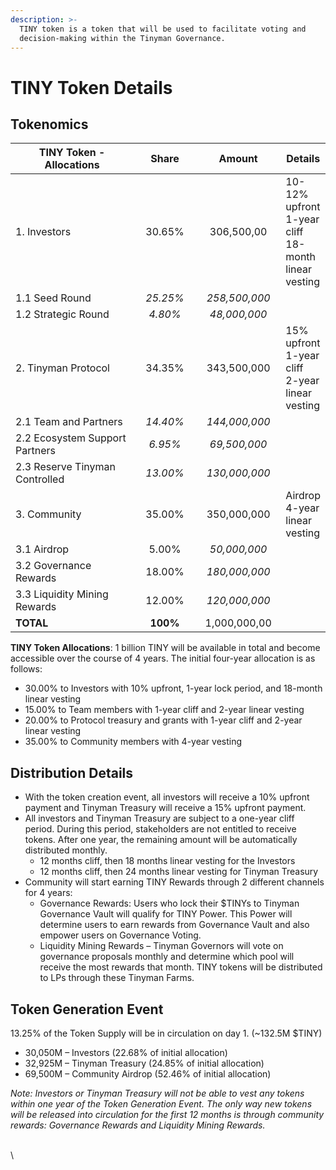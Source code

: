 ```yaml
---
description: >-
  TINY token is a token that will be used to facilitate voting and
  decision-making within the Tinyman Governance.
---
```


# TINY Token Details

## Tokenomics

<table><thead><tr><th width="289">TINY Token - Allocations</th><th width="111" align="center">Share</th><th width="135" align="center">Amount</th><th>Details</th></tr></thead><tbody><tr><td>1. Investors</td><td align="center">30.65%</td><td align="center">306,500,00</td><td>10-12% upfront <br>1-year cliff <br>18-month linear vesting</td></tr><tr><td>1.1 Seed Round</td><td align="center"><em>25.25%</em></td><td align="center"><em>258,500,000</em></td><td></td></tr><tr><td>1.2 Strategic Round</td><td align="center"><em>4.80%</em></td><td align="center"><em>48,000,000</em></td><td></td></tr><tr><td>2. Tinyman Protocol</td><td align="center">34.35%</td><td align="center">343,500,000</td><td>15% upfront <br>1-year cliff <br>2-year linear vesting</td></tr><tr><td>2.1 Team and Partners</td><td align="center"><em>14.40%</em></td><td align="center"><em>144,000,000</em></td><td></td></tr><tr><td>2.2 Ecosystem Support Partners</td><td align="center"><em>6.95%</em></td><td align="center"><em>69,500,000</em></td><td></td></tr><tr><td>2.3 Reserve Tinyman Controlled</td><td align="center"><em>13.00%</em></td><td align="center"><em>130,000,000</em></td><td></td></tr><tr><td>3. Community</td><td align="center">35.00%</td><td align="center">350,000,000</td><td>Airdrop<br>4-year linear vesting</td></tr><tr><td>3.1 Airdrop</td><td align="center">5.00%</td><td align="center"><em>50,000,000</em></td><td></td></tr><tr><td>3.2 Governance Rewards</td><td align="center">18.00%</td><td align="center"><em>180,000,000</em></td><td></td></tr><tr><td>3.3 Liquidity Mining Rewards</td><td align="center">12.00%</td><td align="center"><em>120,000,000</em></td><td></td></tr><tr><td><strong>TOTAL</strong></td><td align="center"><strong>100%</strong></td><td align="center">1,000,000,00</td><td></td></tr></tbody></table>

**TINY Token Allocations**: 1 billion TINY will be available in total and become accessible over the course of 4 years. The initial four-year allocation is as follows:

* 30.00% to Investors with 10% upfront, 1-year lock period, and 18-month linear vesting
* 15.00% to Team members with 1-year cliff and 2-year linear vesting
* 20.00% to Protocol treasury and grants with 1-year cliff and 2-year linear vesting
* 35.00% to Community members with 4-year vesting

## Distribution Details

* With the token creation event, all investors will receive a 10% upfront payment and Tinyman Treasury will receive a 15% upfront payment.
* All investors and Tinyman Treasury are subject to a one-year cliff period. During this period, stakeholders are not entitled to receive tokens. After one year, the remaining amount will be automatically distributed monthly.
  * 12 months cliff, then 18 months linear vesting for the Investors
  * 12 months cliff, then 24 months linear vesting for Tinyman Treasury
* Community will start earning TINY Rewards through 2 different channels for 4 years:
  * Governance Rewards: Users who lock their $TINYs to Tinyman Governance Vault will qualify for TINY Power. This Power will determine users to earn rewards from Governance Vault and also empower users on Governance Voting.
  * Liquidity Mining Rewards – Tinyman Governors will vote on governance proposals monthly and determine which pool will receive the most rewards that month. TINY tokens will be distributed to LPs through these Tinyman Farms.



## Token Generation Event

13.25% of the Token Supply will be in circulation on day 1. (\~132.5M $TINY)

* 30,050M – Investors (22.68% of initial allocation)
* 32,925M – Tinyman Treasury (24.85% of initial allocation)
* 69,500M – Community Airdrop (52.46% of initial allocation)

_Note: Investors or Tinyman Treasury will not be able to vest any tokens within one year of the Token Generation Event. The only way new tokens will be released into circulation for the first 12 months is through community rewards: Governance Rewards and Liquidity Mining Rewards._

\
\





